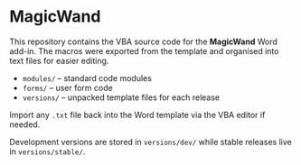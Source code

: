 # MagicWand

This repository contains the VBA source code for the **MagicWand** Word add-in.
The macros were exported from the template and organised into text files for easier editing.

- `modules/` – standard code modules
- `forms/` – user form code
- `versions/` – unpacked template files for each release

Import any `.txt` file back into the Word template via the VBA editor if needed.

Development versions are stored in `versions/dev/` while stable releases live in `versions/stable/`.
